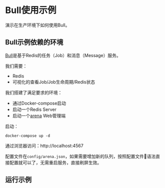 # Bull使用示例

演示在生产环境下如何使用Bull。

## Bull示例依赖的环境

[Bull](https://github.com/OptimalBits/bull)是基于Redis的任务（Job）和消息（Message）服务。

我们需要：

* Redis
* 可视化的查看Job/Job生命周期/Redis状态

我们搭建了满足要求的环境：

* 通过Docker-compose启动
* 启动一个Redis Server
* 启动一个[arena](https://github.com/bee-queue/arena) Web管理端

启动：

```
docker-compose up -d
```

通过浏览器访问：http://localhost:4567

配置文件在`config/arena.json`，如果需要增加新的队列，按照配置文件语法直接配置就可以了，无需重启服务，直接刷屏生效。

## 运行示例


